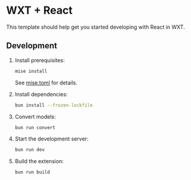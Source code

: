 # WXT + React

This template should help get you started developing with React in WXT.

## Development

1. Install prerequisites:

   ```sh
   mise install
   ```

   See [mise.toml](mise.toml) for details.

2. Install dependencies:

   ```bash
   bun install --frozen-lockfile
   ```

3. Convert models:

   ```bash
   bun run convert
   ```

4. Start the development server:

   ```bash
   bun run dev
   ```

5. Build the extension:

   ```bash
   bun run build
   ```
